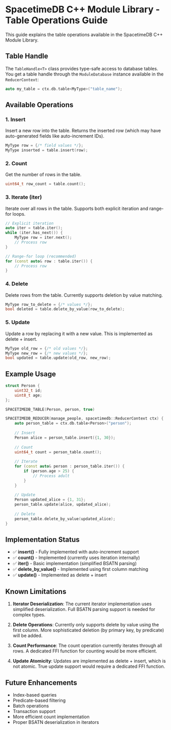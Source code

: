# SpacetimeDB C++ Module Library - Table Operations Guide

This guide explains the table operations available in the SpacetimeDB C++ Module Library.

## Table Handle

The `TableHandle<T>` class provides type-safe access to database tables. You get a table handle through the `ModuleDatabase` instance available in the `ReducerContext`:

```cpp
auto my_table = ctx.db.table<MyType>("table_name");
```

## Available Operations

### 1. Insert

Insert a new row into the table. Returns the inserted row (which may have auto-generated fields like auto-increment IDs).

```cpp
MyType row = {/* field values */};
MyType inserted = table.insert(row);
```

### 2. Count

Get the number of rows in the table.

```cpp
uint64_t row_count = table.count();
```

### 3. Iterate (iter)

Iterate over all rows in the table. Supports both explicit iteration and range-for loops.

```cpp
// Explicit iteration
auto iter = table.iter();
while (iter.has_next()) {
    MyType row = iter.next();
    // Process row
}

// Range-for loop (recommended)
for (const auto& row : table.iter()) {
    // Process row
}
```

### 4. Delete

Delete rows from the table. Currently supports deletion by value matching.

```cpp
MyType row_to_delete = {/* values */};
bool deleted = table.delete_by_value(row_to_delete);
```

### 5. Update

Update a row by replacing it with a new value. This is implemented as delete + insert.

```cpp
MyType old_row = {/* old values */};
MyType new_row = {/* new values */};
bool updated = table.update(old_row, new_row);
```

## Example Usage

```cpp
struct Person {
    uint32_t id;
    uint8_t age;
};

SPACETIMEDB_TABLE(Person, person, true)

SPACETIMEDB_REDUCER(manage_people, spacetimedb::ReducerContext ctx) {
    auto person_table = ctx.db.table<Person>("person");
    
    // Insert
    Person alice = person_table.insert({1, 30});
    
    // Count
    uint64_t count = person_table.count();
    
    // Iterate
    for (const auto& person : person_table.iter()) {
        if (person.age > 25) {
            // Process adult
        }
    }
    
    // Update
    Person updated_alice = {1, 31};
    person_table.update(alice, updated_alice);
    
    // Delete
    person_table.delete_by_value(updated_alice);
}
```

## Implementation Status

- ✅ **insert()** - Fully implemented with auto-increment support
- ✅ **count()** - Implemented (currently uses iteration internally)
- ✅ **iter()** - Basic implementation (simplified BSATN parsing)
- ✅ **delete_by_value()** - Implemented using first column matching
- ✅ **update()** - Implemented as delete + insert

## Known Limitations

1. **Iterator Deserialization**: The current iterator implementation uses simplified deserialization. Full BSATN parsing support is needed for complex types.

2. **Delete Operations**: Currently only supports delete by value using the first column. More sophisticated deletion (by primary key, by predicate) will be added.

3. **Count Performance**: The count operation currently iterates through all rows. A dedicated FFI function for counting would be more efficient.

4. **Update Atomicity**: Updates are implemented as delete + insert, which is not atomic. True update support would require a dedicated FFI function.

## Future Enhancements

- Index-based queries
- Predicate-based filtering
- Batch operations
- Transaction support
- More efficient count implementation
- Proper BSATN deserialization in iterators